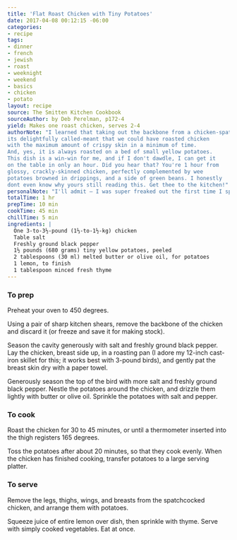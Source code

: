 ```yaml
---
title: 'Flat Roast Chicken with Tiny Potatoes'
date: 2017-04-08 00:12:15 -06:00
categories:
- recipe
tags:
- dinner
- french
- jewish
- roast
- weeknight
- weekend
- basics
- chicken
- potato
layout: recipe
source: The Smitten Kitchen Cookbook
sourceAuthor: by Deb Perelman, p172-4
yield: Makes one roast chicken, serves 2-4
authorNote: "I learned that taking out the backbone from a chicken-spatchcocking,
its delightfully called-meant that we could have roasted chicken
with the maximum amount of crispy skin in a minimum of time.
And, yes, it is always roasted on a bed of small yellow potatoes.
This dish is a win-win for me, and if I don't dawdle, I can get it
on the table in only an hour. Did you hear that? You're 1 hour from
glossy, crackly-skinned chicken, perfectly complemented by wee
potatoes browned in drippings, and a side of green beans. I honestly
dont even know why yours still reading this. Get thee to the kitchen!"
personalNote: "I'll admit – I was super freaked out the first time I spatch-cocked a chicken (read: made G cut out the backbone for me), but since then I've gotten used to it. And it's totally true – beautifully roasted chicken in an hour means we'll never buy one of those grocery store rotisserie chickens again."
totalTime: 1 hr
prepTime: 10 min
cookTime: 45 min
chillTime: 5 min
ingredients: |
  One 3-to-3½-pound (1⅓-to-1½-kg) chicken
  Table salt
  Freshly ground black pepper
  1½ pounds (680 grams) tiny yellow potatoes, peeled
  2 tablespoons (30 ml) melted butter or olive oil, for potatoes
  1 lemon, to finish
  1 tablespoon minced fresh thyme
---
```


### To prep

Preheat your oven to 450 degrees.

Using a pair of sharp kitchen shears, remove the backbone of the chicken and discard it (or freeze and save it for making stock).

Season the cavity generously with salt and freshly ground black pepper. Lay the chicken, breast side up, in a roasting pan (I adore my 12-inch cast-iron skillet for this; it works best with 3-pound birds), and gently pat the breast skin dry with a paper towel.

Generously season the top of the bird with more salt and freshly ground black pepper. Nestle the potatoes around the chicken, and drizzle them lightly with butter or olive oil. Sprinkle the potatoes with salt and pepper.

### To cook

Roast the chicken for 30 to 45 minutes, or until a thermometer inserted
into the thigh registers 165 degrees.

Toss the potatoes after about 20 minutes, so that they cook evenly. When the chicken has finished cooking, transfer potatoes to a large serving platter.

### To serve

Remove the legs, thighs, wings, and breasts from the spatchcocked chicken, and arrange them with potatoes.

Squeeze juice of entire lemon over dish, then sprinkle with thyme. Serve with simply cooked vegetables. Eat at once.
